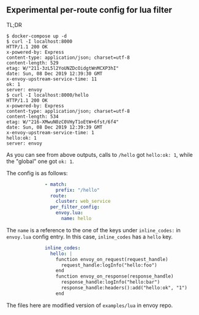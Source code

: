 ## Experimental per-route config for lua filter

TL;DR

```
$ docker-compose up -d
$ curl -I localhost:8000
HTTP/1.1 200 OK
x-powered-by: Express
content-type: application/json; charset=utf-8
content-length: 529
etag: W/"211-3zL5l2YoUNZDcOidgtWnMCXP3hI"
date: Sun, 08 Dec 2019 12:39:30 GMT
x-envoy-upstream-service-time: 11
ok: 1
server: envoy
$ curl -I localhost:8000/hello
HTTP/1.1 200 OK
x-powered-by: Express
content-type: application/json; charset=utf-8
content-length: 534
etag: W/"216-XMwuN0zC0VHyT1oEtW+6fst/6f4"
date: Sun, 08 Dec 2019 12:39:39 GMT
x-envoy-upstream-service-time: 1
hello:ok: 1
server: envoy
```

As you can see from above outputs, calls to `/hello` got `hello:ok: 1`, while the "global" one got
`ok: 1`.

The config is as follows:

```yaml
              - match:
                  prefix: "/hello"
                route:
                  cluster: web_service
                per_filter_config:
                  envoy.lua:
                    name: hello
```

The `name` is a reference to the one of the keys under `inline_codes:` in `envoy.lua` config entry.
In this case, `inline_codes` has a `hello` key.

```yaml
              inline_codes:
                hello: |
                  function envoy_on_request(request_handle)
                    request_handle:logInfo("hello:foo")
                  end
                  function envoy_on_response(response_handle)
                    response_handle:logInfo("hello:bar")
                    response_handle:headers():add("hello:ok", "1")
                  end
```

The files here are modified version of `examples/lua` in envoy repo.
